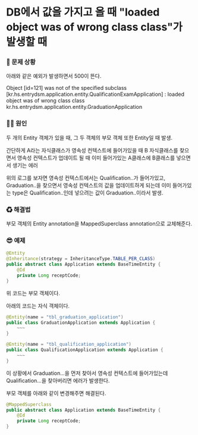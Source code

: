 # DB에서 값을 가지고 올 때 "loaded object was of wrong class class"가 발생할 때

### 🐛 문제 상황

아래와 같은 예외가 발생하면서 500이 뜬다.

Object [id=121] was not of the specified subclass [kr.hs.entrydsm.application.entity.QualificationExamApplication] : loaded object was of wrong class class kr.hs.entrydsm.application.entity.GraduationApplication

### 🏴‍☠️ 원인

두 개의 Entity 객체가 있을 때, 그 두 객체의 부모 객체 또한 Entity일 때 발생.

간단하게 A라는 자식클래스가 영속성 컨텍스트에 들어가있을 때 B 자식클래스를 찾으면서 영속성 컨텍스트가 업데이트 될 때 이미 들어가있는 A클래스에 B클래스를 넣으면서 생기는 에러

위의 로그를 보자면 영속성 컨텍스트에서는 Qualification..가 들어가있고, Graduation..을 찾으면서 영속성 컨텍스트의 값을 업데이트하게 되는데 이미 들어가있는 type은 Qualification..인데 넣으려는 값이 Graduation..이라서 발생.

### ♻ 해결법

부모 객체의 Entity annotation을 MappedSuperclass annotation으로 교체해준다.

### 😎 예제

```java
@Entity
@Inheritance(strategy = InheritanceType.TABLE_PER_CLASS)
public abstract class Application extends BaseTimeEntity {
    @Id
    private Long receptCode;
}
```

위 코드는 부모 객체이다.

아래의 코드는 자식 객체이다.

```java
@Entity(name = "tbl_graduation_application")
public class GraduationApplication extends Application {
    ~~~
}
```

```java
@Entity(name = "tbl_qualification_application")
public class QualificationApplication extends Application {
    ~~~
}
```

이 상황에서 Graduation...을 먼저 찾아서 영속성 컨텍스트에 들어가있는데 Qualification...을 찾아버리면 에러가 발생한다.

부모 객체를 아래와 같이 변경해주면 해결된다.

```java
@MappedSuperclass
public abstract class Application extends BaseTimeEntity {
    @Id
    private Long receptCode;
}
```

